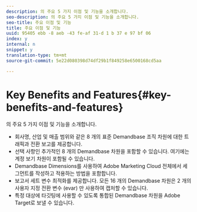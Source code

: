 ```yaml
---
description: 의 주요 5 가지 이점 및 기능을 소개합니다.
seo-description: 의 주요 5 가지 이점 및 기능을 소개합니다.
seo-title: 주요 이점 및 기능
title: 주요 이점 및 기능
uuid: 95405 ebb -8 aeb -43 fe-af 31-d 1 b 37 e 97 bf 06
index: y
internal: n
snippet: y
translation-type: tm+mt
source-git-commit: 5e22d080398d74df29b1f849258e6500168cd5aa

---
```



# Key Benefits and Features{#key-benefits-and-features}

의 주요 5 가지 이점 및 기능을 소개합니다.

* 회사명, 산업 및 매출 범위와 같은 8 개의 표준 Demandbase 조직 차원에 대한 트래픽과 전환 보고를 제공합니다.
* 선택 사항인 추가적인 8 개의 Demandbase 차원을 포함할 수 있습니다. 여기에는 계정 보기 차원이 포함될 수 있습니다.
* Demandbase Dimensions를 사용하여 Adobe Marketing Cloud 전체에서 세그먼트를 작성하고 적용하는 방법을 포함합니다.
* 보고서 세트 변수 최적화를 제공합니다. 모든 16 개의 Demandbase 차원은 2 개의 사용자 지정 전환 변수 (evar) 만 사용하여 캡처할 수 있습니다.
* 특정 대상에 타깃팅에 사용할 수 있도록 통합된 Demandbase 차원을 Adobe Target로 보낼 수 있습니다.

